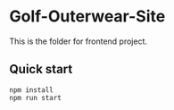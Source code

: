 # Golf-Outerwear-Site
This is the folder for frontend project.

## Quick start
```shell
npm install
npm run start
```
